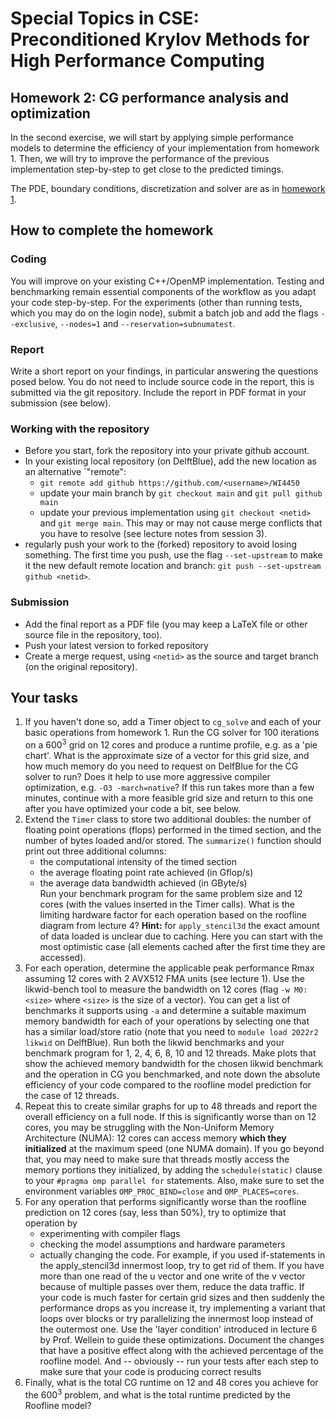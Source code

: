 # Special Topics in CSE: Preconditioned Krylov Methods for High Performance Computing

## Homework 2: CG performance analysis and optimization

In the second exercise, we will start by applying simple performance models to determine the
efficiency of your implementation from homework 1. Then, we will try to improve the performance
of the previous implementation step-by-step to get close to the predicted timings.

The PDE, boundary conditions, discretization and solver are as in [homework 1](https://gitlab.tudelft.nl/dhpc/sticse-hpc/homework1).

## How to complete the homework

### Coding

You will improve on your existing C++/OpenMP implementation. Testing and benchmarking remain
essential components of the workflow as you adapt your code step-by-step.
For the experiments (other than running tests, which you may do on the login node), submit
a batch job and add the flags ``--exclusive``, ``--nodes=1`` and ``--reservation=subnumatest``.

### Report

Write a short report on your findings, in particular answering the questions posed below.
You do not need to include source code in the report, this is submitted via the git repository.
Include the report in PDF format in your submission (see below).

### Working with the repository

- Before you start, fork the repository into your private github account.
- In your existing local repository (on DelftBlue), add the new location as an alternative `"remote":
    - ``git remote add github https://github.com/<username>/WI4450``
    - update your main branch by ``git checkout main`` and ``git pull github main``
    - update your previous implementation using ``git checkout <netid>`` and ``git merge main``.
      This may or may not cause merge conflicts that you have to resolve (see lecture notes from session 3).
- regularly push your work to the (forked) repository to avoid losing something. The first time you push,
  use the flag ``--set-upstream`` to make it the new default remote location and branch: ``git push --set-upstream github <netid>``.

### Submission

- Add the final report as a PDF file (you may keep a LaTeX file or other source file in the repository, too).
- Push your latest version to forked repository
- Create a merge request, using ``<netid>`` as the source and target branch (on the original repository).

## Your tasks

1. If you haven't done so, add a Timer object to ``cg_solve`` and each of your basic operations from homework 1. Run the CG solver for 100 iterations
on a $600^3$ grid on 12 cores and produce a runtime profile, e.g. as a 'pie chart'. What is the approximate size of a vector for this grid size,
and how much memory do you need to request on DelfBlue for the CG solver to run? Does it help to use more aggressive compiler optimization, e.g. ``-O3 -march=native``? If this run takes more than a few minutes, continue with a more feasible grid size and return to this one after you have
optimized your code a bit, see below.
2. Extend the ``Timer`` class to store two additional doubles: the number of floating point operations (flops) performed in the timed section,
and the number of bytes loaded and/or stored. The ``summarize()`` function should print out three additional columns:  
    - the computational intensity of the timed section
    - the average floating point rate achieved (in Gflop/s)
    - the average data bandwidth achieved (in GByte/s)  
Run your benchmark program for the same problem size and 12 cores (with the values inserted in the Timer calls).
What is the limiting hardware factor for each operation based on the roofline diagram from lecture 4? 
**Hint:** for ``apply_stencil3d`` the exact amount of data loaded is unclear due to caching. Here you can start with the most optimistic case (all elements cached after the first time they are accessed).
3. For each operation, determine the applicable peak performance Rmax assuming 12 cores with 2 AVX512 FMA units (see lecture 1). Use the likwid-bench tool to measure the bandwidth on 12 cores (flag ``-w M0:<size>`` where ``<size>`` is the size of a vector). You can get a list of benchmarks it supports using ``-a`` and determine a suitable maximum memory bandwidth for each of your operations by selecting one that has a similar load/store ratio (note that you need to ``module load 2022r2 likwid`` on DelftBlue). Run both the likwid benchmarks and your benchmark program for 1, 2, 4, 6, 8, 10 and 12 threads. Make plots that show
the achieved memory bandwidth for the chosen likwid benchmark and the operation in CG you benchmarked, and note down the absolute efficiency of your code compared to
the roofline model prediction for the case of 12 threads.
4.  Repeat this to create similar graphs for up to 48 threads and report the overall efficiency on a full node. If this is significantly worse than on 12 cores, you may be struggling with the Non-Uniform Memory Architecture (NUMA): 12 cores can access memory **which they  initialized** at the maximum speed (one NUMA domain).
If you go beyond that, you may need to make sure that threads mostly access the memory portions they initialized, by adding the ``schedule(static)`` clause to your ``#pragma omp parallel for`` statements. Also, make sure to set the environment variables ``OMP_PROC_BIND=close`` and ``OMP_PLACES=cores``.
5.  For any operation that performs significantly worse than the roofline prediction on 12 cores (say, less than 50%), try to optimize that operation by  
    - experimenting with compiler flags
    - checking the model assumptions and hardware parameters
    - actually changing the code. For example, if you used if-statements in the apply_stencil3d innermost loop, try to get rid of them. If you have more than one read of the u vector and one write of the v vector because of multiple passes over them, reduce the data traffic. If your code is much faster for certain grid sizes and then suddenly the performance drops as you increase it, try implementing a variant that loops over blocks or try parallelizing the innermost loop instead of the outermost one. Use the 'layer condition' introduced in lecture 6 by Prof. Wellein to guide these optimizations. Document the changes that have a positive effect along with the achieved percentage of the roofline model. And -- obviously -- run your tests after each step to make sure that your code is producing correct results
5.  Finally, what is the total CG runtime on 12 and 48 cores you achieve for the $600^3$ problem, and what is the total runtime predicted by the Roofline model?
